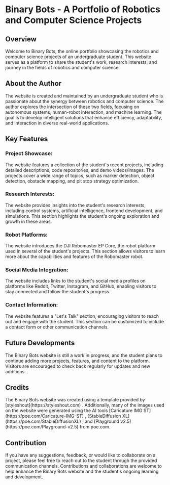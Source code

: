 <h1> Binary Bots - A Portfolio of Robotics and Computer Science Projects </h1>

<h2> Overview </h2>
Welcome to Binary Bots, the online portfolio showcasing the robotics and computer science projects of an undergraduate student. This website serves as a platform to share the student's work, research interests, and journey in the fields of robotics and computer science.

<h2> About the Author </h2>
The website is created and maintained by an undergraduate student who is passionate about the synergy between robotics and computer science. The author explores the intersection of these two fields, focusing on autonomous systems, human-robot interaction, and machine learning. The goal is to develop intelligent solutions that enhance efficiency, adaptability, and interaction in diverse real-world applications.

<h2> Key Features </h2>

<h3> Project Showcase: </h3>
The website features a collection of the student's recent projects, including detailed descriptions, code repositories, and demo videos/images. The projects cover a wide range of topics, such as marker detection, object detection, obstacle mapping, and pit stop strategy optimization.

<h3> Research Interests: </h3>
The website provides insights into the student's research interests, including control systems, artificial intelligence, frontend development, and simulations. This section highlights the student's ongoing exploration and growth in these areas.

<h3> Robot Platforms: </h3>
The website introduces the DJI Robomaster EP Core, the robot platform used in several of the student's projects. This section allows visitors to learn more about the capabilities and features of the Robomaster robot.

<h3> Social Media Integration: </h3>
The website includes links to the student's social media profiles on platforms like Reddit, Twitter, Instagram, and GitHub, enabling visitors to stay connected and follow the student's progress.

<h3> Contact Information: </h3> 
The website features a "Let's Talk" section, encouraging visitors to reach out and engage with the student. This section can be customized to include a contact form or other communication channels.

<h2> Future Developments </h2>
The Binary Bots website is still a work in progress, and the student plans to continue adding more projects, features, and content to the platform. Visitors are encouraged to check back regularly for updates and new additions.

<h2> Credits </h2>
The Binary Bots website was created using a template provided by [styleshout](https://styleshout.com) . Additionally, many of the images used on the website were generated using the AI tools [Caricature IMG ST](https://poe.com/Caricature-IMG-ST) , [StableDiffusion XL](https://poe.com/StableDiffusionXL) , and [Playground v2.5](https://poe.com/Playground-v2.5) from poe.com.

<h2> Contribution </h2>
If you have any suggestions, feedback, or would like to collaborate on a project, please feel free to reach out to the student through the provided communication channels. Contributions and collaborations are welcome to help enhance the Binary Bots website and the student's ongoing learning and development.
